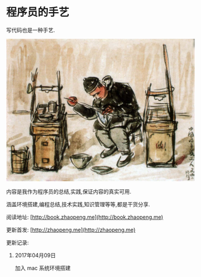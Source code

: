 # 程序员的手艺

写代码也是一种手艺.

![](/resource/banner.jpg)

内容是我作为程序员的总结,实践,保证内容的真实可用.

涵盖环境搭建,编程总结,技术实践,知识管理等等,都是干货分享.

阅读地址: [http://book.zhaopeng.me](http://book.zhaopeng.me)

更新首发: [http://zhaopeng.me](http://zhaopeng.me)

更新记录:

1. 2017年04月09日

   加入 mac 系统环境搭建




